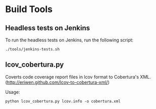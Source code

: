 Build Tools
===========

Headless tests on Jenkins
-------------------------
To run the headless tests on Jenkins, run the following script:

    ./tools/jenkins-tests.sh

lcov_cobertura.py
------------------
Coverts code coverage report files in lcov format to Cobertura's XML. (http://eriwen.github.com/lcov-to-cobertura-xml/)

Usage:

    python lcov_cobertura.py lcov.info -o cobertura.xml
